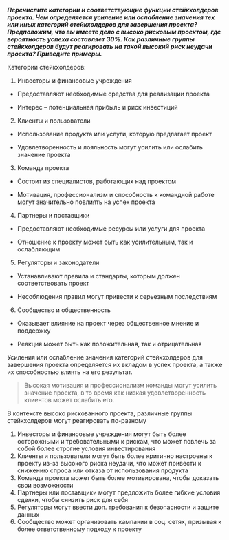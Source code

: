 ***﻿Перечислите категории и соответствующие функции стейкхолдеров проекта. Чем определяется усиление или ослабление значения тех или иных категорий стейкхолдеров для завершения проекта? Предположим, что вы имеете дело с высоко рисковым проектом, где вероятность успеха составляет 30%. Как различные группы стейкхолдеров будут реагировать на такой высокий риск неудачи проекта? Приведите примеры.***

Категории стейкхолдеров:

1. Инвесторы и финансовые учреждения 

 - Предоставляют необходимые средства для реализации проекта

 - Интерес – потенциальная прибыль и риск инвестиций 

2. Клиенты и пользователи 

 - Использование продукта или услуги, которую предлагает проект 

 - Удовлетворенность и лояльность могут усилить или ослабить значение проекта 

3. Команда проекта 

 - Состоит из специалистов, работающих над проектом 

 - Мотивация, профессионализм и способность к командной работе могут значительно повлиять на успех проекта

4. Партнеры и поставщики

 - Предоставляют необходимые ресурсы или услуги для проекта

 - Отношение к проекту может быть как усилительным, так и ослабляющим 

5. Регуляторы и законодатели 

 - Устанавливают правила и стандарты, которым должен соответствовать проект

 - Несоблюдения правил могут привести к серьезным последствиям 

6. Сообщество и общественность

 - Оказывает влияние на проект через общественное мнение и поддержку

 - Реакция может быть как положительная, так и отрицательная 

Усиления или ослабление значения категорий стейкхолдеров для завершения проекта определяется их вкладом в успех проекта, а также их способностью влиять на его результат. 

>Высокая мотивация и профессионализм команды могут усилить значение проекта, в то время как низкая удовлетворенность клиентов может ослабить его.

В контексте высоко рискованного проекта, различные группы стейкхолдеров могут реагировать по-разному 

1) Инвесторы и финансовые учреждения могут быть более осторожными и требовательными к рискам, что может повлечь за собой более строгие условия инвестирования 
1) Клиенты и пользователи могут быть более критично настроены к проекту из-за высокого риска неудачи, что может привести к снижению спроса или отказа от использования продукта 
1) Команда проекта может быть более мотивирована, чтобы доказать свои возможности 
1) Партнеры или поставщики могут предложить более гибкие условия сделки, чтобы снизить риск для себя 
1) Регуляторы могут ввести доп. требования к безопасности и защите данных
1) Сообщество может организовать кампании в соц. сетях, призывая к более ответственному подходу к проекту 
